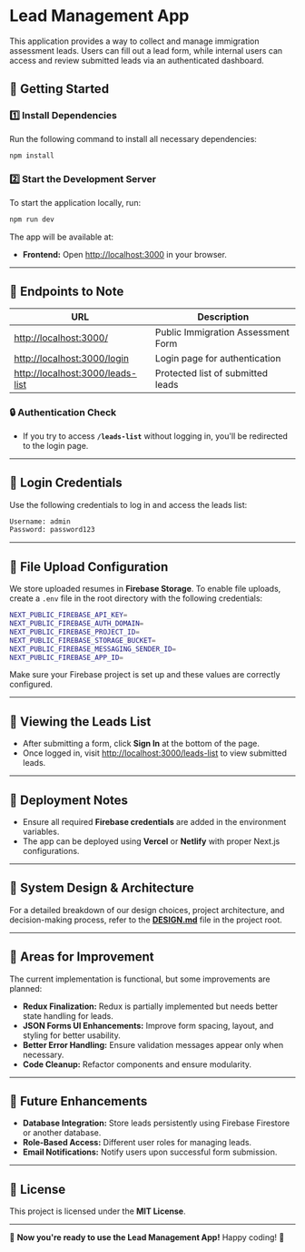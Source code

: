 # **Lead Management App**

This application provides a way to collect and manage immigration assessment leads. Users can fill out a lead form, while internal users can access and review submitted leads via an authenticated dashboard.

## **🚀 Getting Started**

### **1️⃣ Install Dependencies**

Run the following command to install all necessary dependencies:

```bash
npm install
```

### **2️⃣ Start the Development Server**

To start the application locally, run:

```bash
npm run dev
```

The app will be available at:

- **Frontend:** Open [http://localhost:3000](http://localhost:3000) in your browser.

---

## **📌 Endpoints to Note**

| **URL**                                                              | **Description**                    |
| -------------------------------------------------------------------- | ---------------------------------- |
| [http://localhost:3000/](http://localhost:3000/)                     | Public Immigration Assessment Form |
| [http://localhost:3000/login](http://localhost:3000/login)           | Login page for authentication      |
| [http://localhost:3000/leads-list](http://localhost:3000/leads-list) | Protected list of submitted leads  |

### **🔒 Authentication Check**

- If you try to access **`/leads-list`** without logging in, you'll be redirected to the login page.

---

## **🔑 Login Credentials**

Use the following credentials to log in and access the leads list:

```bash
Username: admin
Password: password123
```

---

## **📂 File Upload Configuration**

We store uploaded resumes in **Firebase Storage**. To enable file uploads, create a `.env` file in the root directory with the following credentials:

```bash
NEXT_PUBLIC_FIREBASE_API_KEY=
NEXT_PUBLIC_FIREBASE_AUTH_DOMAIN=
NEXT_PUBLIC_FIREBASE_PROJECT_ID=
NEXT_PUBLIC_FIREBASE_STORAGE_BUCKET=
NEXT_PUBLIC_FIREBASE_MESSAGING_SENDER_ID=
NEXT_PUBLIC_FIREBASE_APP_ID=
```

Make sure your Firebase project is set up and these values are correctly configured.

---

## **👀 Viewing the Leads List**

- After submitting a form, click **Sign In** at the bottom of the page.
- Once logged in, visit [http://localhost:3000/leads-list](http://localhost:3000/leads-list) to view submitted leads.

---

## **📌 Deployment Notes**

- Ensure all required **Firebase credentials** are added in the environment variables.
- The app can be deployed using **Vercel** or **Netlify** with proper Next.js configurations.

---

## **📜 System Design & Architecture**

For a detailed breakdown of our design choices, project architecture, and decision-making process, refer to the **[DESIGN.md](./DESIGN.md)** file in the project root.

---

## **🔧 Areas for Improvement**

The current implementation is functional, but some improvements are planned:

- **Redux Finalization:** Redux is partially implemented but needs better state handling for leads.
- **JSON Forms UI Enhancements:** Improve form spacing, layout, and styling for better usability.
- **Better Error Handling:** Ensure validation messages appear only when necessary.
- **Code Cleanup:** Refactor components and ensure modularity.

---

## **🔧 Future Enhancements**

- **Database Integration:** Store leads persistently using Firebase Firestore or another database.
- **Role-Based Access:** Different user roles for managing leads.
- **Email Notifications:** Notify users upon successful form submission.

---

## **📜 License**

This project is licensed under the **MIT License**.

---

🚀 **Now you're ready to use the Lead Management App!** Happy coding! 🎉
